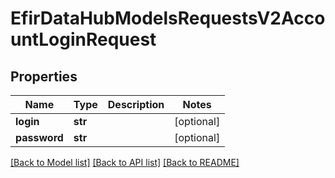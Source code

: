 # EfirDataHubModelsRequestsV2AccountLoginRequest

## Properties
Name | Type | Description | Notes
------------ | ------------- | ------------- | -------------
**login** | **str** |  | [optional] 
**password** | **str** |  | [optional] 

[[Back to Model list]](../README.md#documentation-for-models) [[Back to API list]](../README.md#documentation-for-api-endpoints) [[Back to README]](../README.md)

